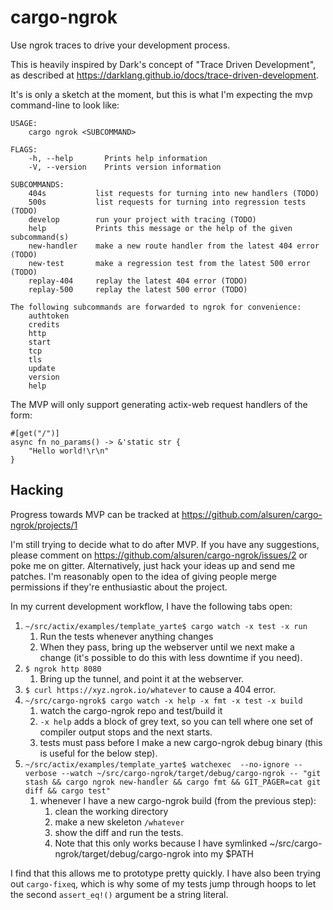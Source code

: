 # cargo-ngrok
Use ngrok traces to drive your development process.

This is heavily inspired by Dark's concept of "Trace Driven Development", as described at
https://darklang.github.io/docs/trace-driven-development.

It's is only a sketch at the moment, but this is what I'm expecting the mvp
command-line to look like:
```
USAGE:
    cargo ngrok <SUBCOMMAND>

FLAGS:
    -h, --help       Prints help information
    -V, --version    Prints version information

SUBCOMMANDS:
    404s           list requests for turning into new handlers (TODO)
    500s           list requests for turning into regression tests (TODO)
    develop        run your project with tracing (TODO)
    help           Prints this message or the help of the given subcommand(s)
    new-handler    make a new route handler from the latest 404 error (TODO)
    new-test       make a regression test from the latest 500 error (TODO)
    replay-404     replay the latest 404 error (TODO)
    replay-500     replay the latest 500 error (TODO)

The following subcommands are forwarded to ngrok for convenience:
    authtoken
    credits
    http
    start
    tcp
    tls
    update
    version
    help
```

The MVP will only support generating actix-web request handlers of the form:
```
#[get("/")]
async fn no_params() -> &'static str {
    "Hello world!\r\n"
}
```

## Hacking

Progress towards MVP can be tracked at 
https://github.com/alsuren/cargo-ngrok/projects/1

I'm still trying to decide what to do after MVP. If you have any suggestions, please comment on https://github.com/alsuren/cargo-ngrok/issues/2 or poke me on gitter. Alternatively, just hack your ideas up and send me patches. I'm reasonably open to the idea of giving people merge permissions if they're enthusiastic about the project.

In my current development workflow, I have the following tabs open:

1. `~/src/actix/examples/template_yarte$ cargo watch -x test -x run`
    1. Run the tests whenever anything changes
    1. When they pass, bring up the webserver until we next make a change (it's possible to do this with less downtime if you need).
1. `$ ngrok http 8080`
    1. Bring up the tunnel, and point it at the webserver.
1. `$ curl https://xyz.ngrok.io/whatever` to cause a 404 error.
1. `~/src/cargo-ngrok$ cargo watch -x help -x fmt -x test -x build`
    1. watch the cargo-ngrok repo and test/build it
    1. `-x help` adds a block of grey text, so you can tell where one set of compiler output stops and the next starts.
    1. tests must pass before I make a new cargo-ngrok debug binary (this is useful for the below step).
1. `~/src/actix/examples/template_yarte$ watchexec  --no-ignore --verbose --watch ~/src/cargo-ngrok/target/debug/cargo-ngrok -- "git stash && cargo ngrok new-handler && cargo fmt && GIT_PAGER=cat git diff && cargo test"`
    1. whenever I have a new cargo-ngrok build (from the previous step):
        1. clean the working directory
        1. make a new skeleton `/whatever`
        1. show the diff and run the tests.
        1. Note that this only works because I have symlinked ~/src/cargo-ngrok/target/debug/cargo-ngrok into my $PATH

I find that this allows me to prototype pretty quickly. I have also been trying out `cargo-fixeq`, which is why some of my tests jump through hoops to let the second `assert_eq!()` argument be a string literal.
